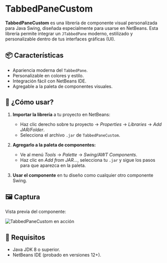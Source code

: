 # TabbedPaneCustom

**TabbedPaneCustom** es una librería de componente visual personalizada para Java Swing, diseñada especialmente para usarse en NetBeans. Esta librería permite integrar un `JTabbedPane` moderno, estilizado y personalizable dentro de tus interfaces gráficas (UI).

## 📦 Características

- Apariencia moderna del `TabbedPane`.
- Personalizable en colores y estilo.
- Integración fácil con NetBeans IDE.
- Agregable a la paleta de componentes visuales.

## 🧩 ¿Cómo usar?

1. **Importar la librería** a tu proyecto en NetBeans:
   - Haz clic derecho sobre tu proyecto → *Properties* → *Libraries* → *Add JAR/Folder*.
   - Selecciona el archivo `.jar` de `TabbedPaneCustom`.

2. **Agregarlo a la paleta de componentes:**
   - Ve al menú *Tools* → *Palette* → *Swing/AWT Components*.
   - Haz clic en *Add from JAR...*, selecciona tu `.jar` y sigue los pasos para que aparezca en la paleta.

3. **Usar el componente** en tu diseño como cualquier otro componente Swing.

## 🖼️ Captura

Vista previa del componente:

![TabbedPaneCustom en acción](captura/1.png)

## 🚀 Requisitos

- Java JDK 8 o superior.
- NetBeans IDE (probado en versiones 12+).
